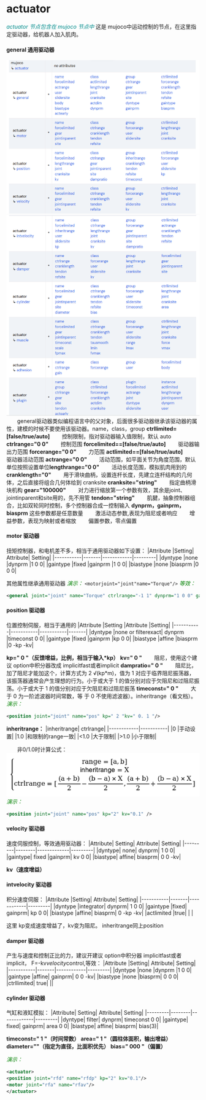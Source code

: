 # actuator
<font color=DarkCyan>*actuator 节点包含在 mujoco 节点中*</font>
这是 mujoco中运动控制的节点，在这里指定驱动器，给机器人加入肌肉。

#### general 通用驱动器
![](../asset/actuator1.png)
![](../asset/actuator2.png)
&emsp;&emsp;general驱动器类似编程语言中的父对象，后面很多驱动器继承该驱动器的属性，建模的时候不要使用该驱动器。name，class，group
**ctrllimited=[false/true/auto]**
&emsp;&emsp;控制限制，指对驱动器输入值限制，默认 auto
**ctrlrange="0 0"**
&emsp;&emsp;控制范围
**forcelimited==[false/true/auto]**
&emsp;&emsp;驱动器输出力范围
**forcerange="0 0"**
&emsp;&emsp;力范围
**actlimited==[false/true/auto]**
&emsp;&emsp;驱动器活动范围
**actrange="0 0"**
&emsp;&emsp;活动范围，如平面关节为角度范围，默认单位按照设置单位**lengthrange="0 0"**
&emsp;&emsp;活动长度范围，模拟肌肉用到的
**cranklength="0"**
&emsp;&emsp;用于滑块曲柄，设置连杆长度，先建立连杆结构的几何体，之后直接将组合几何体给到 cranksite
**cranksite="string"**
&emsp;&emsp;指定曲柄滑块机构
**gear="100000"**
&emsp;&emsp;对力进行缩放第一个参数有效，其余是joint、
jointinparent和site用的，先不用管
**tendon="string"**
&emsp;&emsp;肌腱，抽象控制器组合，比如双轮同时控制，多个控制器合成一控制输入
**dynprm，gainprm，biasprm**
这些参数都是任意数量
&emsp;&emsp;激活动态参数,表现为阻尼或者响应
&emsp;&emsp;增益参数，表现为映射或者缩放
&emsp;&emsp;偏置参数，零点偏置

#### motor 驱动器
扭矩控制器，和电机差不多，相当于通用驱动器如下设置：
|Attribute	|Setting|	Attribute|	Setting|
|-----------|-------|------------|---------|
|dyntype	|none	|dynprm	|1 0 0|
|gaintype	|fixed	|gainprm	|1 0 0|
|biastype	|none	|biasprm	|0 0 0|

其他属性继承通用驱动器
<font color=Green>*演示：*</font>
`<motorjoint="joint"name="Torque"/>`
<font color=Green>*等效：*</font>
```xml
<general joint="joint" name="Torque" ctrlrange="-1 1" dynprm="1 0 0" gainprm="1 0 0" biasprm="0 0 0"/>
```

#### position 驱动器
位置控制伺服，相当于通用的
|Attribute	|Setting	|Attribute	|Setting|
|-----------|-----------|-----------|-------|
|dyntype	|none or filterexact|	dynprm	|timeconst 0 0|
|gaintype	|fixed	|gainprm	|kp 0 0|
|biastype	|affine	|biasprm	|0 -kp -kv|

**kp=" 0 "（反馈增益，比例，相当于输入*kp）**
**kv=" 0 "**
&emsp;&emsp;阻尼，使用这个建议 option中积分器改成 implicitfast或者implicit
**dampratio=" 0 "**
&emsp;&emsp;阻尼比，加了阻尼才能加这个，计算方式为 2 √(kp*m)，值为 1 对应于临界阻尼振荡器，该振荡器通常会产生理想的行为。小于或大于 1 的值分别对应于欠阻尼和过阻尼振荡。小于或大于 1 的值分别对应于欠阻尼和过阻尼振荡
**timeconst=" 0 "**
&emsp;&emsp;大于 0 为一阶滤波器时间常数，等
于 0 不使用滤波器）。inheritrange（看文档）。
<font color=Green>*演示：*</font>
```xml
<position joint="joint" name="pos" kp=" 2 "kv=" 0. 1 "/>
```

**inheritrange：**
|inheritrange|	ctrlrange|
|------------|-----------|
|0	|手动设置|
|1.0	|和限制的range一致|
|<1.0	|大于限制|
|>1.0	|小于限制|

&emsp;&emsp;非0/1.0时计算公式：
![](../asset/inheritrange.png)
<font color=Green>*演示：*</font>
```xml
<position joint="joint" name="pos" kp="2" kv="0.1" />
```

#### velocity 驱动器
速度伺服控制，等效通用驱动器：
|Attribute|	Setting|	Attribute|	Setting|
|---------|--------|-------------|---------|
|dyntype|	none|	dynprm|	1 0 0|
|gaintype|	fixed	|gainprm|	kv 0 0|
|biastype|	affine|	biasprm|	0 0 -kv|

**kv（速度增益）**
#### intvelocity 驱动器
积分速度伺服：
|Attribute	|Setting|	Attribute|	Setting|
|-----------|-------|------------|---------|
|dyntype	|integrator|	dynprm|	1 0 0|
|gaintype	|fixed|	gainprm|	kp 0 0|
|biastype	|affine|	biasprm|	0 -kp -kv|
|actlimited	|true|		|               |

这里 kp变成速度增益了，kv变为阻尼。
inheritrange同上position

#### damper 驱动器

产生与速度和控制正比的力，建议开建议 option中积分器 implicitfast或者 implicit，
F=-kv*velocity*control,等效：
|Attribute	|Setting|	Attribute|	Setting|
|-----------|-------|------------|---------|
|dyntype	|none	|dynprm	|1 0 0|
|gaintype	|affine|	gainprm|	0 0 -kv|
|biastype	|none	|biasprm|	0 0 0|
|ctrllimited|	true|		||

#### cylinder 驱动器

气缸和液缸模拟：
|Attribute|	Setting|	Attribute|	Setting|
|---------|--------|-------------|---------|
|dyntype|	filter|	dynprm|	timeconst 0 0|
|gaintype|	fixed|	gainprm|	area 0 0|
|biastype|	affine|	biasprm|	bias(3)|

**timeconst=" 1 "（时间常数）**
**area=" 1 "（圆柱体面积，输出增益）**
**diameter=""（指定为直径，比面积优先）**
**bias=" 000 "（偏置）**

<font color=Green>*演示：*</font>
```xml
<actuator>
<position joint="rfd" name="rfdp" kp="2" kv="0.1"/>
<motor joint="rfa" name="rfav"/>
</actuator>
```